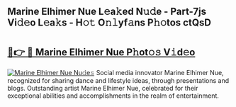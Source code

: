 ## Marine Elhimer Nue L𝚎a𝚔ed N𝚞𝚍e - Part-7js Vi𝚍𝚎o L𝚎a𝚔s - H𝚘𝚝 O𝚗𝚕yf𝚊ns P𝚑𝚘tos ctQsD

# <h2><a href="http://kf70y29.oniu.top/?m=Marine+Elhimer+Nue">🔗👉 🔴 Marine Elhimer Nue P𝚑ot𝚘𝚜 V𝚒d𝚎o</a></h2>

[![Marine Elhimer Nue Nu𝚍e𝚜](https://i.imgur.com/0qMVB7G.gif)](http://kf70y29.oniu.top/?m=Marine+Elhimer+Nue)
Social media innovator Marine Elhimer Nue, recognized for sharing dance and lifestyle ideas, through presentations and blogs. Outstanding artist Marine Elhimer Nue, celebrated for their exceptional abilities and accomplishments in the realm of entertainment.  

